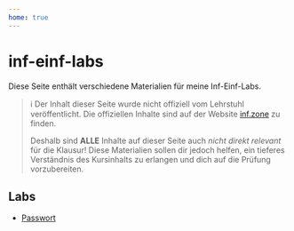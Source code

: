 ```yaml
---
home: true
---
```


# inf-einf-labs

Diese Seite enthält verschiedene Materialien für meine Inf-Einf-Labs.

> ℹ️ Der Inhalt dieser Seite wurde nicht offiziell vom Lehrstuhl veröffentlicht. Die offiziellen Inhalte sind auf der Website [inf.zone](https://inf.zone) zu finden.
>
> Deshalb sind **ALLE** Inhalte auf dieser Seite auch _nicht direkt relevant_ für die Klausur! Diese Materialien sollen dir jedoch helfen, ein tieferes Verständnis des Kursinhalts zu erlangen und dich auf die Prüfung vorzubereiten.

## Labs

-   [Passwort](./password)
